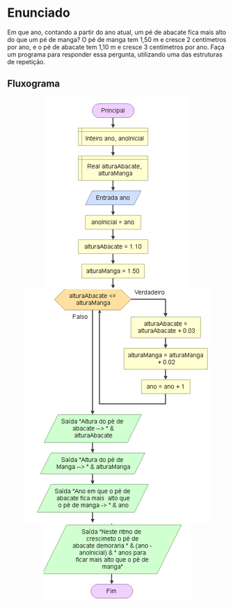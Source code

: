 # Enunciado
Em que ano, contando a partir do ano atual, um pé de abacate fica mais alto do que um pé de manga? O pé de manga tem 1,50 m e cresce 2 centímetros por ano, 
e o pé de abacate tem 1,10 m e cresce 3 centímetros por ano. Faça um programa para responder essa pergunta, utilizando uma das estruturas de repetição.

## Fluxograma 
<div align="center"><img src="./capture1.png"></div>
<div align="center"><img src="./capture2.png"></div>
<div align="center"><img src="./3.png"></div>


